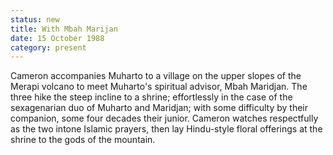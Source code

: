 ```yaml
---
status: new
title: With Mbah Marijan
date: 15 October 1988 
category: present
---
```

Cameron accompanies Muharto to a village on the
upper slopes of the Merapi volcano to meet Muharto's spiritual advisor,
Mbah Maridjan. The three hike the steep incline to a shrine;
effortlessly in the case of the sexagenarian duo of Muharto and
Maridjan; with some difficulty by their companion, some four decades
their junior. Cameron watches respectfully as the two intone Islamic
prayers, then lay Hindu-style floral offerings at the shrine to the gods
of the mountain.